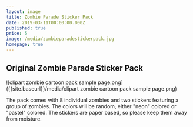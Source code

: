 ```yaml
---
layout: image
title: Zombie Parade Sticker Pack
date: 2019-03-11T00:00:00.000Z
published: true
price: 5
image: /media/zombieparadestickerpack.jpg
homepage: true
---
```


## Original Zombie Parade Sticker Pack

![clipart zombie cartoon pack sample page.png]({{site.baseurl}}/media/clipart zombie cartoon pack sample page.png)

The pack comes with 8 individual zombies and two stickers featuring a group of zombies. The colors will be random, either "neon" colored or "pastel" colored. The stickers are paper based, so please keep them away from moisture.
